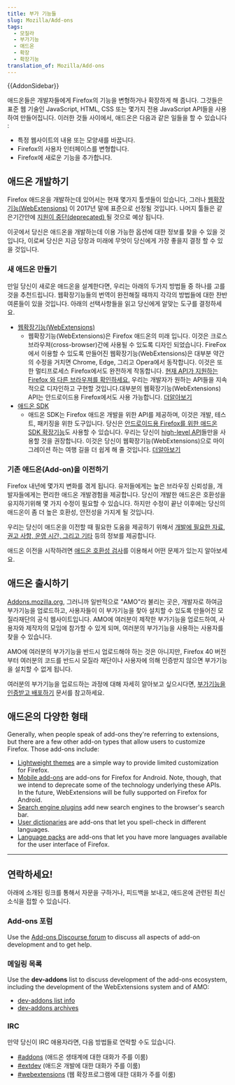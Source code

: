 ```yaml
---
title: 부가 기능들
slug: Mozilla/Add-ons
tags:
  - 모질라
  - 부가기능
  - 애드온
  - 확장
  - 확장기능
translation_of: Mozilla/Add-ons
---
```

{{AddonSidebar}}

애드온들은 개발자들에게 Firefox의 기능을 변형하거나 확장하게 해 줍니다. 그것들은 표준 웹 기술인 JavaScript, HTML, CSS 또는 몇가지 전용 JavaScript API들을 사용하여 만들어집니다. 이러한 것들 사이에서, 애드온은 다음과 같은 일들을 할 수 있습니다 :

- 특정 웹사이트의 내용 또는 모양새를 바꿉니다.
- Firefox의 사용자 인터페이스를 변형합니다.
- Firefox에 새로운 기능을 추가합니다.

## 애드온 개발하기

Firefox 애드온을 개발하는데 있어서는 현재 몇가지 툴셋들이 있습니다, 그러나 [웹확장기능(WebExtensions)](https://developer.mozilla.org/en-US/Add-ons/WebExtensions) 이 2017년 말에 표준으로 선정될 것입니다. 나머지 툴들은 같은기간안에 [지원이 중단(deprecated) ](https://developer.mozilla.org/en-US/Add-ons/Overlay_Extensions)될 것으로 예상 됩니다.

이곳에서 당신은 애드온을 개발하는데 이용 가능한 옵션에 대한 정보를 찾을 수 있을 것입니다, 이로써 당신은 지금 당장과 미래에 무엇이 당신에게 가장 좋을지 결정 할 수 있을 것입니다.

### 새 애드온 만들기

만일 당신이 새로운 애드온을 설계한다면, 우리는 아래의 두가지 방법들 중 하나를 고를 것을 추천드립니다. 웹확장기능들의 번역이 완전해질 때까지 각각의 방법들에 대한 찬반 여론들이 있을 것입니다. 아래의 선택사항들을 읽고 당신에게 알맞는 도구를 결정하세요.

- [웹확장기능(WebExtensions)](https://developer.mozilla.org/en-US/Add-ons/WebExtensions)
  - 웹확장기능(WebExtensions)은 Firefox 애드온의 미래 입니다. 이것은 크로스브라우져(cross-browser)간에 사용될 수 있도록 디자인 되었습니다.
  FireFox에서 이용할 수 있도록 만들어진 웹확장기능(WebExtensions)은 대부분 약간의 수정을 거치면 Chrome, Edge, 그리고 Opera에서 동작합니다. 이것은 또한 멀티프로세스 Firefox에서도 완전하게 작동합니다. [현재 API가 지원하는 Firefox 와 다른 브라우져를 확인하세요.](https://developer.mozilla.org/en-US/Add-ons/WebExtensions/Browser_support_for_JavaScript_APIs) 우리는 개발자가 원하는 API들을 지속적으로 디자인하고 구현할 것입니다.대부분의 웹확장기능(WebExtensions) API는 안드로이드용 Firefox에서도 사용 가능합니다. [더알아보기](https://developer.mozilla.org/en-US/Add-ons/WebExtensions)
- [애드온 SDK](https://developer.mozilla.org/en-US/Add-ons/SDK)
  - 애드온 SDK는 Firefox 애드온 개발을 위한 API를 제공하며, 이것은 개발, 테스트, 패키징을 위한 도구입니다. 당신은 [안드로이드용 Firefox를 위한 애드온 SDK 확장기능](https://developer.mozilla.org/en-US/Add-ons/SDK/Tutorials/Mobile_development)도 사용할 수 있습니다. 우리는 당신이 [high-level API](https://developer.mozilla.org/en-US/Add-ons/SDK/High-Level_APIs)들만을 사용할 것을 권장합니다. 이것은 당신이 웹확장기능(WebExtensions)으로 마이그레이션 하는 여행 길을 더 쉽게 해 줄 것입니다. [더알아보기](https://developer.mozilla.org/en-US/Add-ons/SDK)

### 기존 애드온(Add-on)을 이전하기

Firefox 내년에 몇가지 변화를 겪게 됩니다. 유저들에게는 높은 브라우징 신뢰성을, 개발자들에게는 편리한 애드온 개발경험을 제공합니다. 당신이 개발한 애드온은 호환성을 유지하기위해 몇 가지 수정이 필요할 수 있습니다. 하지만 수정이 끝난 이후에는 당신의 애드온이 좀 더 높은 호환성, 안전성을 가지게 될 것입니다.

우리는 당신이 애드온을 이전할 때 필요한 도움을 제공하기 위해서 [개발에 필요한 자료, 권고 사항, 운영 시간, 그리고 기타](https://wiki.mozilla.org/Add-ons/developer/communication) 등의 정보를 제공합니다.

애드온 이전을 시작하려면 [애드온 호환성 검사](https://compatibility-lookup.services.mozilla.com/)를 이용해서 어떤 문제가 있는지 알아보세요.

## 애드온 출시하기

[Addons.mozilla.org](https://addons.mozilla.org), 그러니까 일반적으로 "AMO"라 불리는 곳은, 개발자로 하여금 부가기능을 업로드하고, 사용자들이 이 부가기능을 찾아 설치할 수 있도록 만들어진 모질라재단의 공식 웹사이트입니다. AMO에 여러분이 제작한 부가기능을 업로드하여, 사용자와 제작자의 모임에 참가할 수 있게 되며, 여러분의 부가기능을 사용하는 사용자를 찾을 수 있습니다.

AMO에 여러분의 부가기능을 반드시 업로드해야 하는 것은 아니지만, Firefox 40 버전부터 여러분의 코드를 반드시 모질라 재단이나 사용자에 의해 인증받지 않으면 부가기능을 설치할 수 없게 됩니다.

여러분의 부가기능을 업로드하는 과정에 대해 자세히 알아보고 싶으시다면, [부가기능을 인증받고 배포하기](https://developer.mozilla.org/en-US/Add-ons/Distribution) 문서를 참고하세요.

## 애드온의 다양한 형태

Generally, when people speak of add-ons they're referring to extensions, but there are a few other add-on types that allow users to customize Firefox. Those add-ons include:

- [Lightweight themes](https://developer.mozilla.org/Add-ons/Themes/Background) are a simple way to provide limited customization for Firefox.
- [Mobile add-ons](https://developer.mozilla.org/en-US/Add-ons/Firefox_for_Android) are add-ons for Firefox for Android. Note, though, that we intend to deprecate some of the technology underlying these APIs. In the future, WebExtensions will be fully supported on Firefox for Android.
- [Search engine plugins](/ko/docs/Creating_OpenSearch_plugins_for_Firefox) add new search engines to the browser's search bar.
- [User dictionaries](/ko/docs/Mozilla/Creating_a_spell_check_dictionary_add-on) are add-ons that let you spell-check in different languages.
- [Language packs](https://support.mozilla.org/kb/use-firefox-interface-other-languages-language-pack) are add-ons that let you have more languages available for the user interface of Firefox.

---

## 연락하세요!

아래에 소개된 링크를 통해서 자문을 구하거나, 피드백을 보내고, 애드온에 관련된 최신 소식을 접할 수 있습니다.

### Add-ons 포럼

Use the [Add-ons Discourse forum](https://discourse.mozilla-community.org/c/add-ons) to discuss all aspects of add-on development and to get help.

### 메일링 목록

Use the **dev-addons** list to discuss development of the add-ons ecosystem, including the development of the WebExtensions system and of AMO:

- [dev-addons list info](https://mail.mozilla.org/listinfo/dev-addons)
- [dev-addons archives](https://mail.mozilla.org/pipermail/dev-addons/)

### IRC

만약 당신이 IRC 애용자라면, 다음 방법들로 연락할 수도 있습니다.

- [#addons](irc://irc.mozilla.org/addons) (애드온 생태계에 대한 대화가 주를 이룸)
- [#extdev](irc://irc.mozilla.org/extdev) (애드온 개발에 대한 대화가 주를 이룸)
- [#webextensions](irc://irc.mozilla.org/webextensions) (웹 확장프로그램에 대한 대화가 주를 이룸)
